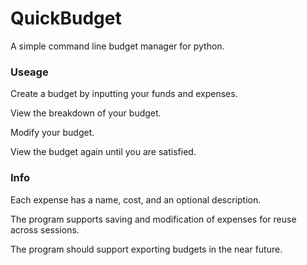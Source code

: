 # QuickBudget
A simple command line budget manager for python.

### Useage
Create a budget by inputting your funds and expenses.

View the breakdown of your budget.

Modify your budget.

View the budget again until you are satisfied.

### Info
Each expense has a name, cost, and an optional description.

The program supports saving and modification of expenses for reuse across sessions.

The program should support exporting budgets in the near future.
